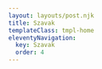 ```yaml
---
layout: layouts/post.njk
title: Szavak
templateClass: tmpl-home
eleventyNavigation:
  key: Szavak
  order: 4
---
```


<script type="module" src="{{ '/assets/js/webcomponent-wordlist.js' | url }}" async="async"></script>

<webcomponent-wordlist href="{{ '/public/spanish-hungarian.json' | url }}">
</webcomponent-wordlist>